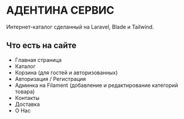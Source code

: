 # АДЕНТИНА СЕРВИС

Интернет-каталог сделанный на Laravel, Blade и Tailwind.

##  Что есть на сайте

- Главная страница 
- Каталог
- Корзина (для гостей и авторизованных)
- Авторизация / Регистрация
- Админка на Filament (добавление и редактирование категорий товара)
- Контакты
- Доставка
- О Нас 

